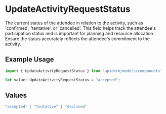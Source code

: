 # UpdateActivityRequestStatus

The current status of the attendee in relation to the activity, such as 'confirmed', 'tentative', or 'cancelled'. This field helps track the attendee's participation status and is important for planning and resource allocation. Ensure the status accurately reflects the attendee's commitment to the activity.

## Example Usage

```typescript
import { UpdateActivityRequestStatus } from "apideck/models/components";

let value: UpdateActivityRequestStatus = "accepted";
```

## Values

```typescript
"accepted" | "tentative" | "declined"
```